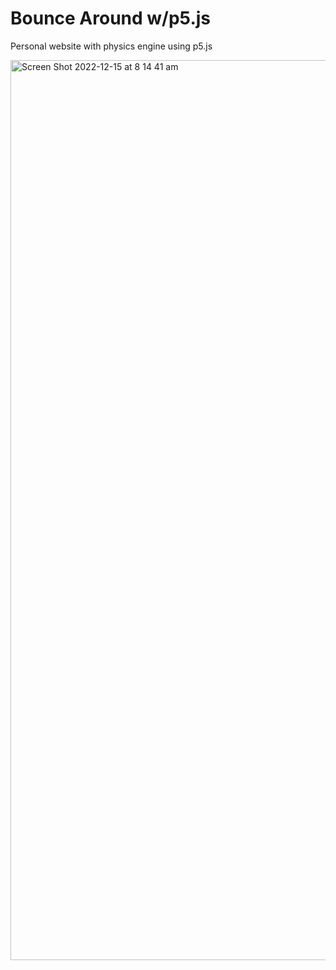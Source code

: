 # Bounce Around w/p5.js
 Personal website with physics engine using p5.js

<img width="1440" alt="Screen Shot 2022-12-15 at 8 14 41 am" src="https://user-images.githubusercontent.com/97266283/207716498-d6eab34a-1f7a-49e3-ac13-ba27bc862eb0.png">
